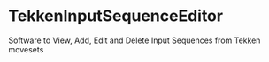 # TekkenInputSequenceEditor

Software to View, Add, Edit and Delete Input Sequences from Tekken movesets
